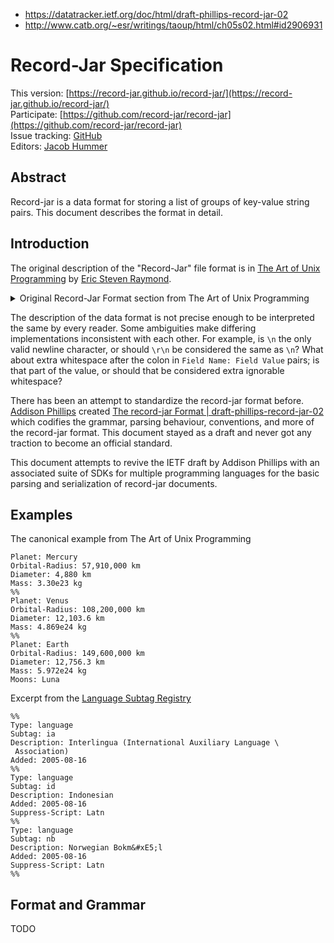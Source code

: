 - https://datatracker.ietf.org/doc/html/draft-phillips-record-jar-02
- http://www.catb.org/~esr/writings/taoup/html/ch05s02.html#id2906931

# Record-Jar Specification

This version: [https://record-jar.github.io/record-jar/](https://record-jar.github.io/record-jar/) \
Participate: [https://github.com/record-jar/record-jar](https://github.com/record-jar/record-jar) \
Issue tracking: [GitHub](https://github.com/record-jar/record-jar/issues) \
Editors: [Jacob Hummer](https://jcbhmr.com)

## Abstract

Record-jar is a data format for storing a list of groups of key-value string pairs. This document describes the format in detail.

## Introduction

The original description of the "Record-Jar" file format is in [The Art of Unix Programming](http://www.catb.org/~esr/writings/taoup/html/ch05s02.html#id2906931) by [Eric Steven Raymond](http://www.catb.org/esr/).

<details>
<summary>Original Record-Jar Format section from The Art of Unix Programming</summary>

> ### Record-Jar Format
> 
> Cookie-jar record separators combine well with the RFC 822 metaformat for records, yielding a format we'll call ‘record-jar’. If you need a textual format that will support multiple records with a variable repertoire of explicit fieldnames, one of the least surprising and human-friendliest ways to do it would look like Example 5.4.
>
> **Example 5.4. Basic data for three planets in a record-jar format.**
>
> ```
> Planet: Mercury
> Orbital-Radius: 57,910,000 km
> Diameter: 4,880 km
> Mass: 3.30e23 kg
> %%
> Planet: Venus
> Orbital-Radius: 108,200,000 km
> Diameter: 12,103.6 km
> Mass: 4.869e24 kg
> %%
> Planet: Earth
> Orbital-Radius: 149,600,000 km
> Diameter: 12,756.3 km
> Mass: 5.972e24 kg
> Moons: Luna
> ```
>
> Of course, the record delimiter could be a blank line, but a line consisting of "%%\n" is more explicit and less likely to be introduced by accident during editing (two printable characters are better than one because it can't be generated by a single-character typo). In a format like this it is good practice to simply ignore blank lines.
>
> If your records have an unstructured text part, your record-jar format is closely approaching a mailbox format. In this case, it's important that you have a well-defined way to escape the record delimiter so it can appear in text; otherwise, your record reader is going to choke on an ill-formed text part someday. Some technique analogous to byte-stuffing (described later in this chapter) is indicated.
>
> Record-jar format is appropriate for sets of field-attribute associations that are like DSV files, but have a variable repertoire of fields, and possibly unstructured text associated with them.

&mdash; [The Art of Unix Programming](http://www.catb.org/~esr/writings/taoup/html/ch05s02.html#id2906931)

</details>

The description of the data format is not precise enough to be interpreted the same by every reader. Some ambiguities make differing implementations inconsistent with each other. For example, is `\n` the only valid newline character, or should `\r\n` be considered the same as `\n`? What about extra whitespace after the colon in `Field Name: Field Value` pairs; is that part of the value, or should that be considered extra ignorable whitespace?

There has been an attempt to standardize the record-jar format before. [Addison Phillips](https://datatracker.ietf.org/person/addisoni18n@gmail.com) created [The record-jar Format | draft-phillips-record-jar-02](https://datatracker.ietf.org/doc/html/draft-phillips-record-jar-02) which codifies the grammar, parsing behaviour, conventions, and more of the record-jar format. This document stayed as a draft and never got any traction to become an official standard.

This document attempts to revive the IETF draft by Addison Phillips with an associated suite of SDKs for multiple programming languages for the basic parsing and serialization of record-jar documents.

## Examples

The canonical example from The Art of Unix Programming

```
Planet: Mercury
Orbital-Radius: 57,910,000 km
Diameter: 4,880 km
Mass: 3.30e23 kg
%%
Planet: Venus
Orbital-Radius: 108,200,000 km
Diameter: 12,103.6 km
Mass: 4.869e24 kg
%%
Planet: Earth
Orbital-Radius: 149,600,000 km
Diameter: 12,756.3 km
Mass: 5.972e24 kg
Moons: Luna
```

Excerpt from the [Language Subtag Registry](https://datatracker.ietf.org/doc/html/rfc4646)

```
%%
Type: language
Subtag: ia
Description: Interlingua (International Auxiliary Language \
 Association)
Added: 2005-08-16
%%
Type: language
Subtag: id
Description: Indonesian
Added: 2005-08-16
Suppress-Script: Latn
%%
Type: language
Subtag: nb
Description: Norwegian Bokm&#xE5;l
Added: 2005-08-16
Suppress-Script: Latn
%%
```

## Format and Grammar

TODO
